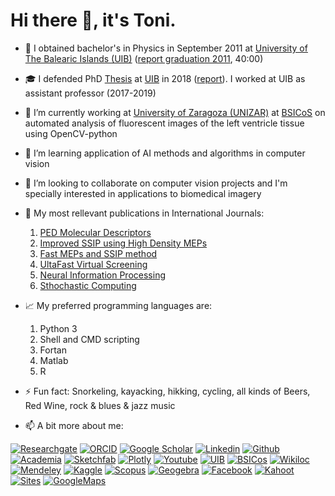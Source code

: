 # Hi there 👋, it's Toni.

- 📜 I obtained bachelor's in Physics in September 2011 at [University of The Balearic Islands (UIB)][24] ([report graduation 2011][27], 40:00)
- 🎓 I defended PhD [Thesis][20] at [UIB][24] in 2018 ([report][26]). I worked at UIB as assistant professor (2017-2019)
- 🔬 I’m currently working at [University of Zaragoza (UNIZAR)][22] at [BSICoS][21] on automated analysis of fluorescent images of the left ventricle tissue using OpenCV-python
- 📐 I’m learning application of AI methods and algorithms in computer vision
- 👯 I’m looking to collaborate on computer vision projects and I'm specially interested in applications to biomedical imagery
- 📘 My most rellevant publications in International Journals:

  1. [PED Molecular Descriptors][30]
  2. [Improved SSIP using High Density MEPs][31]
  3. [Fast MEPs and SSIP method][32]
  4. [UltaFast Virtual Screening][33]
  5. [Neural Information Processing][34]
  6. [Sthochastic Computing][35]
  

- 📈 My preferred programming languages are:

  1. Python 3
  2. Shell and CMD scripting
  3. Fortan
  4. Matlab
  5. R
  
- ⚡ Fun fact: Snorkeling, kayacking, hikking, cycling, all kinds of Beers, Red Wine, rock & blues & jazz music 

<!-- Please don't remove this: Grab your social icons from https://github.com/carlsednaoui/gitsocial -->

<!-- display the social media buttons in your README -->
- 📫 A bit more about me:

[![Researchgate][1.1]][1]
[![ORCID][2.1]][2]
[![Google Scholar][3.1]][3]
[![Linkedin][4.1]][4]
[![Github][5.1]][5]
[![Academia][6.1]][6]
[![Sketchfab][7.1]][7]
[![Plotly][8.1]][8]
[![Youtube][9.1]][9]
[![UIB][10.1]][10]
[![BSICos][11.1]][11]
[![Wikiloc][12.1]][12]
[![Mendeley][13.1]][13]
[![Kaggle][14.1]][14]
[![Scopus][15.1]][15]
[![Geogebra][16.1]][16]
[![Facebook][17.1]][17]
[![Kahoot][18.1]][18]
[![Sites][19.1]][19]
[![GoogleMaps][23.1]][23]


<!-- links to social media icons -->
<!-- no need to change these -->

<!-- icons with padding -->

[1.1]: https://i.imgur.com/zMtL4Is.png
[2.1]: https://i.imgur.com/XHIFNZx.png
[3.1]: https://i.imgur.com/FYuboL3.png
[4.1]: https://68ef2f69c7787d4078ac-7864ae55ba174c40683f10ab811d9167.ssl.cf1.rackcdn.com/linkedin-icon_32x32.png
[5.1]: https://i.imgur.com/LwU3Hoc.png
[6.1]: https://i.imgur.com/Y8ieQb8.png
[7.1]: https://i.imgur.com/iO0zN7M.png
[8.1]: https://i.imgur.com/puAejxJ.png
[9.1]: https://68ef2f69c7787d4078ac-7864ae55ba174c40683f10ab811d9167.ssl.cf1.rackcdn.com/youtube-icon_32x32.png
[10.1]: https://i.imgur.com/evfWKKj.png
[11.1]: https://i.imgur.com/oxq6f8z.png
[12.1]: https://i.imgur.com/qD41dwm.png
[13.1]: https://i.imgur.com/3sAseRF.png
[14.1]: https://i.imgur.com/7aDp7MX.png
[15.1]: https://i.imgur.com/rHrl9N9.png
[16.1]: https://i.imgur.com/58DJv31.png
[17.1]: https://i.imgur.com/37gqxjZ.png
[18.1]: https://i.imgur.com/2vxwKxZ.png
[19.1]: https://i.imgur.com/WC6DLj2.jpg
[20.1]: Thesis
[21.1]: BSICoS
[23.1]: https://i.imgur.com/5Pl5sDC.png
[24.1]: UIB
[25.1]: https://i.imgur.com/Qtceyxk.png
[26.1]: report

<!-- links to your social media accounts -->
<!-- update these accordingly -->


[1]: https://www.researchgate.net/profile/Antoni_Oliver
[2]: http://orcid.org/0000-0001-8571-2733
[3]: https://scholar.google.co.in/citations?user=zQGDAioAAAAJ&hl=es
[4]: http://linkedin.com/in/aoliverg/
[5]: http://www.github.com/tonibois
[6]: https://uib-es.academia.edu/ToniOliver
[7]: https://sketchfab.com/tonibois
[8]: https://chart-studio.plotly.com/~ToniBois
[9]: https://www.youtube.com/channel/UCwblk_p6j6e0Yi-J3czgFLw?view_as=subscriber
[10]: https://www.uib.eu/personal/ABjIwNTIzOA/ 
[11]: http://bsicos.unizar.es/antoni-oliver-gelabert/
[12]: https://es.wikiloc.com/wikiloc/user.do?id=1345462
[13]: https://www.mendeley.com/profiles/antoni-oliver1/
[14]: https://www.kaggle.com/tonibois
[15]: https://www.scopus.com/authid/detail.uri?authorId=56603709400
[16]: https://www.geogebra.org/u/toni.oliver87
[17]: https://www.facebook.com/toni.olivergelabert
[18]: https://create.kahoot.it/search?creator=toni_og&filter=1
[19]: https://sites.google.com/site/meteopina/: 
[20]: https://www.tdx.cat/handle/10803/462902
[21]: https://bsicos.unizar.es/people/
[22]: http://www.unizar.es/
[23]: https://www.google.com/maps/contrib/113046197090732473177/
[24]: https://www.uib.cat/
[26]: https://diari.uib.es/arxiu/Aceleracion-y-optimizacion-de-procesos-en-la.cid526350
[27]: https://canal.uib.cat/cataleg/?contentId=223825
[30]: https://www.nature.com/articles/srep43738
[31]: https://onlinelibrary.wiley.com/doi/abs/10.1002/jcc.25574
[32]: https://onlinelibrary.wiley.com/doi/abs/10.1002/jcc.24695
[33]: https://ieeexplore.ieee.org/abstract/document/7845709
[34]: https://www.worldscientific.com/doi/abs/10.1142/S0129065714300034
[35]: https://ieeexplore.ieee.org/abstract/document/7093194

<!-- Please don't remove this: Grab your social icons from https://github.com/carlsednaoui/gitsocial -->
<!--
**tonibois/tonibois** is a ✨ _special_ ✨ repository because its `README.md` (this file) appears on your GitHub profile.
Here are some ideas to get you started: - 🔭 I’m currently working on Automated analysis of images from microscope using OPENCV python
- 🌱 I’m currently learning AI methods and algorithms
- 👯 I’m looking to collaborate on computer vision projects and I'm specially interested in applications to biomedical imagery
- 🤔 I’m looking for help with ...
- 💬 Ask me about ...
- 📫 How to reach me: ...
- 😄 Pronouns: ...
- ⚡ Fun fact: ...  emo::ji("face") -->

